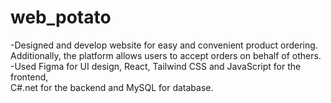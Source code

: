 # web_potato 
-Designed and develop website for easy and convenient product ordering.<br>
Additionally, the platform allows users to accept orders on behalf of others. <br>
-Used Figma for UI design, React, Tailwind CSS and JavaScript for the frontend, <br>
C#.net for the backend and MySQL for database.
